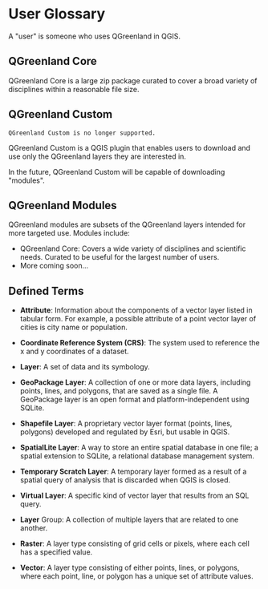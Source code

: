 # User Glossary

A "user" is someone who uses QGreenland in QGIS.


## QGreenland Core

QGreenland Core is a large zip package curated to cover a broad variety of
disciplines within a reasonable file size.


## QGreenland Custom

```{attention}
QGreenland Custom is no longer supported.
```

QGreenland Custom is a QGIS plugin that enables users to download and use only
the QGreenland layers they are interested in.

In the future, QGreenland Custom will be capable of downloading "modules".


## QGreenland Modules

QGreenland modules are subsets of the QGreenland layers intended for more
targeted use. Modules include:

- QGreenland Core: Covers a wide variety of disciplines and scientific needs.
  Curated to be useful for the largest number of users.
- More coming soon...


## Defined Terms

- **Attribute**: Information about the components of a vector layer listed in tabular form. For
  example, a possible attribute of a point vector layer of cities is city name or population.

- **Coordinate Reference System (CRS)**: The system used to reference the x and y
  coordinates of a dataset.

- **Layer**: A set of data and its symbology.

- **GeoPackage Layer**: A collection of one or more data layers, including points,
  lines, and polygons, that are saved as a single file. A GeoPackage layer is an
  open format and platform-independent using SQLite.

- **Shapefile Layer**: A proprietary vector layer format (points, lines, polygons)
  developed and regulated by Esri, but usable in QGIS.

- **SpatialLite Layer**: A way to store an entire spatial database in one file; a spatial
  extension to SQLite, a relational database management system.

- **Temporary Scratch Layer**: A temporary layer formed as a result of a spatial
  query of analysis that is discarded when QGIS is closed.

- **Virtual Layer**: A specific kind of vector layer that results from an SQL query.

- **Layer** Group: A collection of multiple layers that are related to one another.

- **Raster**: A layer type consisting of grid cells or pixels, where each cell has a specified
  value.

- **Vector**: A layer type consisting of either points, lines, or polygons, where each point,
  line, or polygon has a unique set of attribute values.
